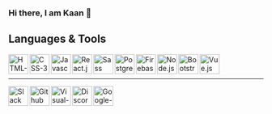 
### Hi there, I am Kaan 👋

## Languages & Tools 
<img alt="HTML-5" align="left" height="39" width="39" src="https://cdn.jsdelivr.net/npm/simple-icons@v3/icons/html5.svg" />
<img alt="CSS-3" align="left" height="39" width="39" src="https://cdn.jsdelivr.net/npm/simple-icons@v3/icons/css3.svg" />
<img alt="Javascript" align="left" height="39" width="39" src="https://cdn.jsdelivr.net/npm/simple-icons@v3/icons/javascript.svg" />
<img alt="React.js" align="left" height="39" width="39" src="https://cdn.jsdelivr.net/npm/simple-icons@v3/icons/react.svg" />
<img alt="Sass" align="left" height="39" width="39" src="https://cdn.jsdelivr.net/npm/simple-icons@v3/icons/sass.svg" />
<img alt="PostgresSQL" align="left" height="39" width="39" src="https://cdn.jsdelivr.net/npm/simple-icons@v3/icons/postgresql.svg" />
<img alt="Firebase" align="left" height="39" width="39" src="https://cdn.jsdelivr.net/npm/simple-icons@v3/icons/firebase.svg" />
<img alt="Node.js" align="left" height="39" width="39" src="https://cdn.jsdelivr.net/npm/simple-icons@v3/icons/node-dot-js.svg" />
<img alt="Bootstrap" align="left" height="39" width="39" src="https://cdn.jsdelivr.net/npm/simple-icons@v3/icons/bootstrap.svg" />
<img alt="Vue.js" align="left" height="39" width="39" src="https://cdn.jsdelivr.net/npm/simple-icons@v3/icons/vue-dot-js.svg" />
<br/>
<br/>
<hr/>

<img alt="Slack" align="left" height="39" width="39" src="https://cdn.jsdelivr.net/npm/simple-icons@v3/icons/slack.svg" />
<img alt="Github" align="left" height="39" width="39" src="https://cdn.jsdelivr.net/npm/simple-icons@v3/icons/github.svg" />
<img alt="Visual-Studio-Code" align="left" height="39" width="39" src="https://cdn.jsdelivr.net/npm/simple-icons@v3/icons/visualstudiocode.svg" />
<img alt="Discord" align="left" height="39" width="39" src="https://cdn.jsdelivr.net/npm/simple-icons@v3/icons/discord.svg" />
<img alt="Google-Drive" align="left" height="39" width="39" src="https://cdn.jsdelivr.net/npm/simple-icons@v3/icons/googledrive.svg" />





<!--
**karaKaan/karaKaan** is a ✨ _special_ ✨ repository because its `README.md` (this file) appears on your GitHub profile.

Here are some ideas to get you started:

- 🔭 I’m currently working on ...
- 🌱 I’m currently learning ...
- 👯 I’m looking to collaborate on ...
- 🤔 I’m looking for help with ...
- 💬 Ask me about ...
- 📫 How to reach me: ...
- 😄 Pronouns: ...
- ⚡ Fun fact: ...
-->
